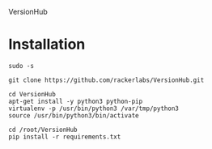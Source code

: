 VersionHub

# Installation
    sudo -s

    git clone https://github.com/rackerlabs/VersionHub.git

    cd VersionHub
    apt-get install -y python3 python-pip
    virtualenv -p /usr/bin/python3 /var/tmp/python3
    source /usr/bin/python3/bin/activate

    cd /root/VersionHub
    pip install -r requirements.txt

